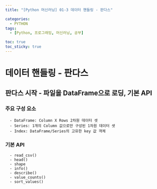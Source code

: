 ```yaml
---
title: "[Python 머신러닝] 01-3 데이터 핸들링 - 판다스"

categories: 
  - PYTHON
tags:
  - [Python, 프로그래밍, 머신러닝, 공부]

toc: true
toc_sticky: true
---
```


# 데이터 핸들링 - 판다스

## 판다스 시작 - 파일을 DataFrame으로 로딩, 기본 API

### 주요 구성 요소
      - DataFrame: Column X Rows 2차원 데이터 셋
      - Series: 1개의 Column 값으로만 구성된 1차원 데이터 셋
      - Index: DataFrame/Series의 고유한 key 값 객체

### 기본 API
      - read_csv()
      - head()
      - shape
      - info()
      - describe()
      - value_counts()
      - sort_values()

